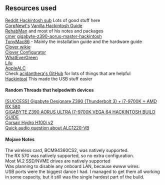 ## Resources used
[Reddit Hackintosh sub](https://www.reddit.com/r/hackintosh/) Lots of good stuff here <br>
[CorpNewt's](https://www.reddit.com/user/corpnewt) [Vanilla Hackintosh Guide](https://hackintosh.gitbook.io/-r-hackintosh-vanilla-desktop-guide/)<br>
[RehabMan](https://bitbucket.org/RehabMan/) and most of his notes and packages <br>
[cmer](https://www.reddit.com/r/hackintosh/comments/a0njth/gigabyte_z390_aorus_master_guide/) [gigabyte-z390-aorus-master-hackintosh](https://github.com/cmer/gigabyte-z390-aorus-master-hackintosh) <br>
[TonyMac86](https://www.tonymacx86.com/) - Mainly the installation guide and the hardware guide <br>
[Clover wikie](https://clover-wiki.zetam.org/Configuration)<br>
[Clover Configurator](https://mackie100projects.altervista.org/download-clover-configurator/)<br>
[WhatEverGreen](https://github.com/acidanthera/WhateverGreen/tree/master/Manual)<br>
[Lilu](https://github.com/acidanthera/Lilu)<br>
[AppleALC](https://github.com/acidanthera/AppleALC)<br>
Check [acidanthera's GitHub](https://github.com/acidanthera) for lots of things that are helpful <br>
[Hackintool](https://www.insanelymac.com/forum/topic/335018-hackintool-v204/) This made the USB stuff easier<br>

#### Random Threads that helpedwith devices
[[SUCCESS] Gigabyte Designare Z390 (Thunderbolt 3) + i7-9700K + AMD RX 580](https://www.tonymacx86.com/threads/success-gigabyte-designare-z390-thunderbolt-3-i7-9700k-amd-rx-580.267551/)<br>
[GIGABYTE Z390 AORUS ULTRA I7-9700K VEGA 64 HACKINTOSH BUILD GUIDE](https://hackintosher.com/builds/gigabyte-z390-aorus-ultra-i7-9700k-vega-64-hackintosh-build-guide/)<br>
[Corsair Hydro H100i v2](https://www.tonymacx86.com/threads/corsair-hydro-h100i-v2.194193/)<br>
[Quick audio question about ALC1220-VB](https://www.reddit.com/r/hackintosh/comments/9t9bxw/quick_audio_question_about_alc1220vb/)<br>


#### Mojave Notes
The wireless card, BCM94360CS2, was natively supported. <br>
The RX 570 was natively supported, so no extra configuration. <br>
Most M.2 SSD/NVME drives are natively supported <br>
Was planning to disable any onboard LAN, because ewww wires. <br>
USB ports were the biggest dance I had. I managed to get them all working in some capacity, but it still was the single hardest part of the build. <br>
